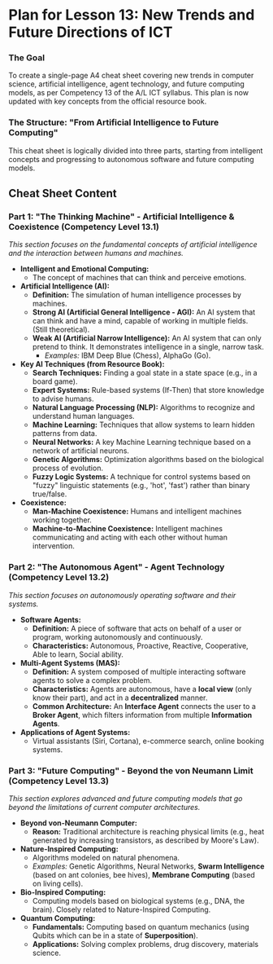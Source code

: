 # **Plan for Lesson 13: New Trends and Future Directions of ICT**

### **The Goal**

To create a single-page A4 cheat sheet covering new trends in computer science, artificial intelligence, agent technology, and future computing models, as per Competency 13 of the A/L ICT syllabus. This plan is now updated with key concepts from the official resource book.

### **The Structure: "From Artificial Intelligence to Future Computing"**

This cheat sheet is logically divided into three parts, starting from intelligent concepts and progressing to autonomous software and future computing models.

## **Cheat Sheet Content**

### **Part 1: "The Thinking Machine" \- Artificial Intelligence & Coexistence (Competency Level 13.1)**

*This section focuses on the fundamental concepts of artificial intelligence and the interaction between humans and machines.*

* **Intelligent and Emotional Computing:**  
  * The concept of machines that can think and perceive emotions.  
* **Artificial Intelligence (AI):**  
  * **Definition:** The simulation of human intelligence processes by machines.  
  * **Strong AI (Artificial General Intelligence \- AGI):** An AI system that can think and have a mind, capable of working in multiple fields. (Still theoretical).  
  * **Weak AI (Artificial Narrow Intelligence):** An AI system that can only pretend to think. It demonstrates intelligence in a single, narrow task.  
    * *Examples:* IBM Deep Blue (Chess), AlphaGo (Go).  
* **Key AI Techniques (from Resource Book):**  
  * **Search Techniques:** Finding a goal state in a state space (e.g., in a board game).  
  * **Expert Systems:** Rule-based systems (If-Then) that store knowledge to advise humans.  
  * **Natural Language Processing (NLP):** Algorithms to recognize and understand human languages.  
  * **Machine Learning:** Techniques that allow systems to learn hidden patterns from data.  
  * **Neural Networks:** A key Machine Learning technique based on a network of artificial neurons.  
  * **Genetic Algorithms:** Optimization algorithms based on the biological process of evolution.  
  * **Fuzzy Logic Systems:** A technique for control systems based on "fuzzy" linguistic statements (e.g., 'hot', 'fast') rather than binary true/false.  
* **Coexistence:**  
  * **Man-Machine Coexistence:** Humans and intelligent machines working together.  
  * **Machine-to-Machine Coexistence:** Intelligent machines communicating and acting with each other without human intervention.

### **Part 2: "The Autonomous Agent" \- Agent Technology (Competency Level 13.2)**

*This section focuses on autonomously operating software and their systems.*

* **Software Agents:**  
  * **Definition:** A piece of software that acts on behalf of a user or program, working autonomously and continuously.  
  * **Characteristics:** Autonomous, Proactive, Reactive, Cooperative, Able to learn, Social ability.  
* **Multi-Agent Systems (MAS):**  
  * **Definition:** A system composed of multiple interacting software agents to solve a complex problem.  
  * **Characteristics:** Agents are autonomous, have a **local view** (only know their part), and act in a **decentralized** manner.  
  * **Common Architecture:** An **Interface Agent** connects the user to a **Broker Agent**, which filters information from multiple **Information Agents**.  
* **Applications of Agent Systems:**  
  * Virtual assistants (Siri, Cortana), e-commerce search, online booking systems.

### **Part 3: "Future Computing" \- Beyond the von Neumann Limit (Competency Level 13.3)**

*This section explores advanced and future computing models that go beyond the limitations of current computer architectures.*

* **Beyond von-Neumann Computer:**  
  * **Reason:** Traditional architecture is reaching physical limits (e.g., heat generated by increasing transistors, as described by Moore's Law).  
* **Nature-Inspired Computing:**  
  * Algorithms modeled on natural phenomena.  
  * *Examples:* Genetic Algorithms, Neural Networks, **Swarm Intelligence** (based on ant colonies, bee hives), **Membrane Computing** (based on living cells).  
* **Bio-Inspired Computing:**  
  * Computing models based on biological systems (e.g., DNA, the brain). Closely related to Nature-Inspired Computing.  
* **Quantum Computing:**  
  * **Fundamentals:** Computing based on quantum mechanics (using Qubits which can be in a state of **Superposition**).  
  * **Applications:** Solving complex problems, drug discovery, materials science.